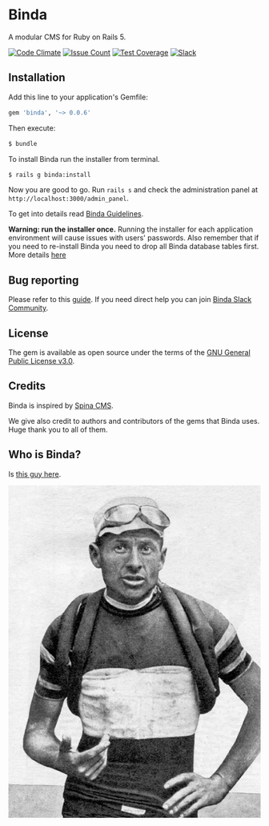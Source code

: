 # Binda
A modular CMS for Ruby on Rails 5.

[![Code Climate](https://codeclimate.com/github/lacolonia/binda/badges/gpa.svg)](https://codeclimate.com/github/lacolonia/binda)
[![Issue Count](https://codeclimate.com/github/lacolonia/binda/badges/issue_count.svg)](https://codeclimate.com/github/lacolonia/binda)
[![Test Coverage](https://codeclimate.com/github/lacolonia/binda/badges/coverage.svg)](https://codeclimate.com/github/lacolonia/binda/coverage)
[![Slack](https://binda.herokuapp.com/badge.svg)](https://binda.herokuapp.com)

## Installation
Add this line to your application's Gemfile:

```ruby
gem 'binda', '~> 0.0.6'
```

Then execute:
```bash
$ bundle
```

To install Binda run the installer from terminal. 
``` bash
$ rails g binda:install
```

Now you are good to go. Run `rails s` and check the administration panel at `http://localhost:3000/admin_panel`.

To get into details read [Binda Guidelines](https://github.com/lacolonia/binda/wiki).

**Warning: run the installer once.** Running the installer for each application environment will cause issues with users' passwords. Also remember that if you need to re-install Binda you need to drop all Binda database tables first. More details [here](https://github.com/lacolonia/binda/wiki/Installation)

## Bug reporting
Please refer to this [guide](http://yourbugreportneedsmore.info).
If you need direct help you can join [Binda Slack Community](https://binda.herokuapp.com).


## License
The gem is available as open source under the terms of the [GNU General Public License v3.0](https://github.com/a-barbieri/binda/blob/master/LICENSE).

## Credits
Binda is inspired by [Spina CMS](https://github.com/denkGroot/Spina).

We give also credit to authors and contributors of the gems that Binda uses. Huge thank you to all of them.

## Who is Binda?
Is [this guy here](https://en.wikipedia.org/wiki/Alfredo_Binda).

![Alfredo Binda 1927](./Alfredo_Binda_1927.jpg)
